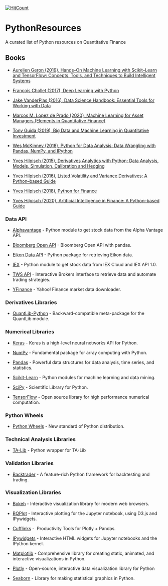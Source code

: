 [![HitCount](http://hits.dwyl.com/kannansingaravelu/PythonResources.svg)](http://hits.dwyl.com/kannansingaravelu/PythonResources)
# PythonResources
A curated list of Python resources on Quantitative Finance

## Books

- [Aurelien Geron (2019), Hands–On Machine Learning with Scikit–Learn and TensorFlow: Concepts, Tools, and Techniques to Build Intelligent Systems](https://amzn.to/3hMNeSD)

- [François Chollet (2017), Deep Learning with Python](https://amzn.to/3dgeu8t)

- [Jake VanderPlas (2016), Data Science Handbook: Essential Tools for Working with Data](https://amzn.to/3hNDIP5)

- [Marcos M. Lopez de Prado (2020), Machine Learning for Asset Managers (Elements in Quantitative Finance)](https://amzn.to/3dfQBOs)

- [Tony Guida (2019), Big Data and Machine Learning in Quantitative Investment](https://amzn.to/2V5dqy7)

- [Wes McKinney (2018), Python for Data Analysis: Data Wrangling with Pandas, NumPy, and IPython](https://amzn.to/2AYvQtB)

- [Yves Hilpisch (2015), Derivatives Analytics with Python: Data Analysis, Models, Simulation, Calibration and Hedging](https://amzn.to/2V59QnF)

- [Yves Hilpisch (2016), Listed Volatility and Variance Derivatives: A Python–based Guide](https://amzn.to/3fPxvk5)

- [Yves Hilpisch (2018), Python for Finance](https://amzn.to/311RSGr)

- [Yves Hilpisch (2020), Artificial Intelligence in Finance: A Python–based Guide](https://amzn.to/2BmcbDH)


### Data API

 - [Alphavantage](https://github.com/RomelTorres/alpha_vantage) - Python module to get stock data from the Alpha Vantage API.

- [Bloomberg Open API](https://github.com/MatthewGilbert/pdblp) - Bloomberg Open API with pandas.

- [Eikon Data API](https://developers.refinitiv.com/eikon-apis/eikon-data-api) - Python package for retrieving Eikon data.

- [IEX](https://github.com/addisonlynch/iexfinance) - Python module to get stock data from IEX Cloud and IEX API 1.0.

- [TWS API](https://interactivebrokers.github.io/tws-api/introduction.html) - Interactive Brokers interface to retrieve data and automate trading strategies.

- [YFinance](https://github.com/ranaroussi/yfinance) - Yahoo! Finance market data downloader.


### Derivatives Libraries

- [QuantLib-Python](https://www.quantlib.org) - Backward-compatible meta-package for the QuantLib module.


### Numerical Libraries 

- [Keras](https://github.com/keras-team/keras) - Keras is a high-level neural networks API for Python.

- [NumPy](http://www.numpy.org) - Fundamental package for array computing with Python.

- [Pandas](http://pandas.pydata.org) - Powerful data structures for data analysis, time series, and statistics.

- [Scikit-Learn](https://scikit-learn.org/stable) -  Python modules for machine learning and data mining.

- [SciPy](https://www.scipy.org) - Scientific Library for Python.

- [TensorFlow](https://www.tensorflow.org) - Open source library for high performance numerical computation.


### Python Wheels

- [Python Wheels](https://pythonwheels.com) - New standard of Python distribution.


### Technical Analysis Libraries

- [TA-Lib](https://github.com/mrjbq7/ta-lib) - Python wrapper for TA-Lib


### Validation Libraries

- [Backtrader](https://github.com/mementum/backtrader) - A feature-rich Python framework for backtesting and trading.


### Visualization Libraries

- [Bokeh](http://github.com/bokeh/bokeh) - Interactive visualization library for modern web browsers.

- [BQPlot](https://github.com/bqplot/bqplot) - Interactive plotting for the Jupyter notebook, using D3.js and IPywidgets.

- [Cufflinks](https://github.com/santosjorge/cufflinks) -  Productivity Tools for Plotly + Pandas.

- [IPywidgets](https://ipywidgets.readthedocs.io/en/latest) - Interactive HTML widgets for Jupyter notebooks and the IPython kernel.

- [Matplotlib](https://matplotlib.org) - Comprehensive library for creating static, animated, and interactive visualizations in Python.

- [Plotly](https://plotly.com/python/) - Open-source, interactive data visualization library for Python

- [Seaborn](https://seaborn.pydata.org) - Library for making statistical graphics in Python.
